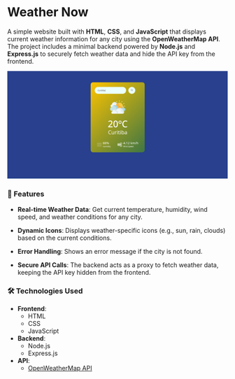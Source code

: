 # Weather Now
A simple website built with **HTML**, **CSS**, and **JavaScript** that displays current weather information for any city using the **OpenWeatherMap API**. The project includes a minimal backend powered by **Node.js** and **Express.js** to securely fetch weather data and hide the API key from the frontend.

![Screenshot](public/assets/screenshot.png)  

### 🚀 Features

- **Real-time Weather Data**: Get current temperature, humidity, wind speed, and weather conditions for any city.

- **Dynamic Icons**: Displays weather-specific icons (e.g., sun, rain, clouds) based on the current conditions.

- **Error Handling**: Shows an error message if the city is not found.

- **Secure API Calls**: The backend acts as a proxy to fetch weather data, keeping the API key hidden from the frontend.

### 🛠️ Technologies Used

- **Frontend**:
  - HTML
  - CSS
  - JavaScript
- **Backend**:
  - Node.js
  - Express.js
- **API**:
  - [OpenWeatherMap API](https://openweathermap.org/api)


